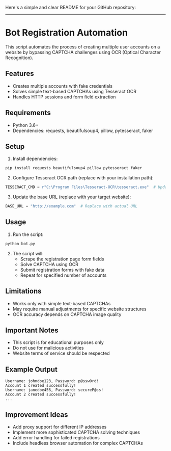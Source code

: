 Here's a simple and clear README for your GitHub repository:

---

# Bot Registration Automation

This script automates the process of creating multiple user accounts on a website by bypassing CAPTCHA challenges using OCR (Optical Character Recognition).

## Features
- Creates multiple accounts with fake credentials
- Solves simple text-based CAPTCHAs using Tesseract OCR
- Handles HTTP sessions and form field extraction

## Requirements
- Python 3.6+
- Dependencies: requests, beautifulsoup4, pillow, pytesseract, faker

## Setup
1. Install dependencies:
```bash
pip install requests beautifulsoup4 pillow pytesseract faker
```

2. Configure Tesseract OCR path (replace with your installation path):
```python
TESSERACT_CMD = r"C:\Program Files\Tesseract-OCR\tesseract.exe"  # Update this path
```

3. Update the base URL (replace with your target website):
```python
BASE_URL = "http://example.com"  # Replace with actual URL
```

## Usage
1. Run the script:
```bash
python bot.py
```

2. The script will:
   - Scrape the registration page form fields
   - Solve CAPTCHA using OCR
   - Submit registration forms with fake data
   - Repeat for specified number of accounts

## Limitations
- Works only with simple text-based CAPTCHAs
- May require manual adjustments for specific website structures
- OCR accuracy depends on CAPTCHA image quality

## Important Notes
- This script is for educational purposes only
- Do not use for malicious activities
- Website terms of service should be respected

## Example Output
```
Username: johndoe123, Password: p@ssw0rd!
Account 1 created successfully!
Username: janedoe456, Password: secureP@ss!
Account 2 created successfully!
...
```

## Improvement Ideas
- Add proxy support for different IP addresses
- Implement more sophisticated CAPTCHA solving techniques
- Add error handling for failed registrations
- Include headless browser automation for complex CAPTCHAs
